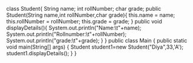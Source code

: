class Student{
    String name;
    int rollNumber;
    char grade;
    public Student(String name,int rollNumber,char grade){
        this.name = name;
        this.rollNumber = rollNumber;
        this.grade = grade;
    }
    public void displayDetails(){
        System.out.println("Name:\t"+name);
        System.out.println("Rollnumber:\t"+rollNumber);
        System.out.println("grade:\t"+grade);
    }
}
public class Main {
    public static void main(String[] args) {
    Student student1=new Student("Diya",33,'A');
        student1.displayDetails();
    }
}